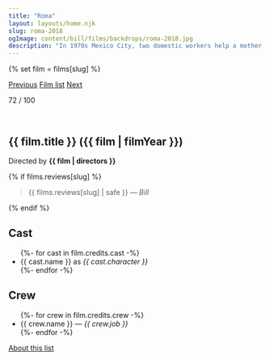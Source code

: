 ```yaml
---
title: "Roma"
layout: layouts/home.njk
slug: roma-2018
ogImage: content/bill/films/backdrops/roma-2018.jpg
description: "In 1970s Mexico City, two domestic workers help a mother of four while her husband is away for an extended period of time."
---
```


{% set film = films[slug] %}

<nav class="films">
  <a class="prev" href="../sink-or-swim-2018">Previous</a>
  <a href="../">Film list</a>
  <a class="next" href="../parasite-2019">Next</a>
</nav>

<p>72 / 100</p>

<article class="film slug-roma-2018">
  <div class="backdrop-and-poster">
    <img class="poster" src="../films/posters/{{ slug }}.jpg" alt="">
    <img class="backdrop" src="../films/backdrops/{{ slug }}.jpg" alt="">
  </div>

  <h1>{{ film.title }} ({{ film | filmYear }})</h1>

  

  <p class="director">
    Directed by <strong>{{ film | directors }}</strong>
  </p>

  {% if films.reviews[slug] %}
    <blockquote> 
      {{ films.reviews[slug] | safe }} <em>— Bill</em>
    </blockquote> 
  {% endif %}

  <h2>
    Cast
  </h2>
  <ul>
    {%- for cast in film.credits.cast -%}
      <li>
        {{ cast.name }} as <em>{{ cast.character }}</em>
      </li>
    {%- endfor -%}
  </ul>

  <h2>
    Crew
  </h2>
  <ul>
    {%- for crew in film.credits.crew -%}
      <li>
        {{ crew.name }} &mdash; <em>{{ crew.job }}</em>
      </li>
    {%- endfor -%}
  </ul>
</article>
<footer>
  <a href="../about">About this list</a>
</footer>
